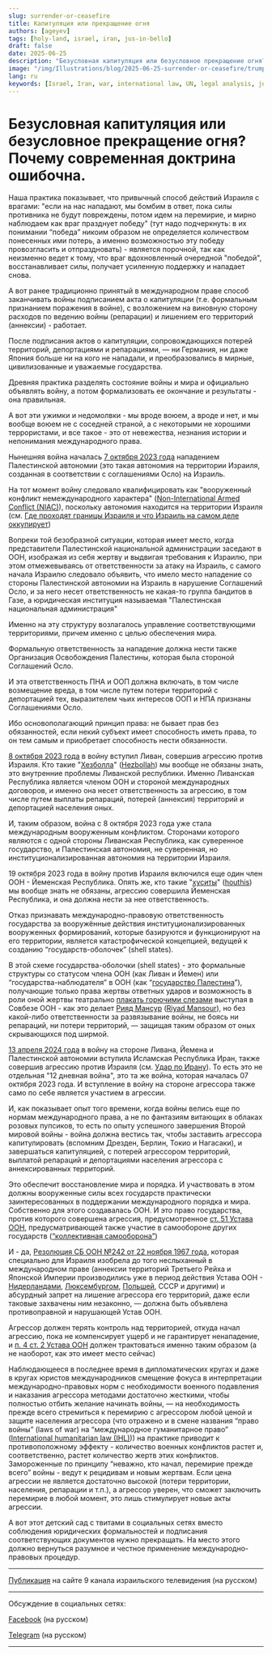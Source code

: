 ```yaml
---
slug: surrender-or-ceasefire
title: Капитуляция или прекращение огня
authors: [ageyev]
tags: [holy-land, israel, iran, jus-in-bello]
draft: false
date: 2025-06-25
description: "Безусловная капитуляция или безусловное прекращение огня? Почему современная доктрина ошибочна"
image: "/img/Illustrations/blog/2025-06-25-surrender-or-ceasefire/trump_surrender.png" 
lang: ru
keywords: [Israel, Iran, war, international law, UN, legal analysis, jus in bello]
---
```


# Безусловная капитуляция или безусловное прекращение огня? Почему современная доктрина ошибочна.

Наша практика показывает, что привычный способ действий Израиля с врагами: "если на нас нападают, мы бомбим в ответ, пока силы противника не будут повреждены, потом идем на перемирие, и мирно наблюдаем как враг празднует победу" (тут надо подчеркнуть: в их понимании “победа” никоим образом не определяется количеством понесенных ими потерь, а именно возможностью эту победу провозгласить и отпраздновать) -  является порочной, так как неизменно ведет к тому, что враг вдохновленный очередной "победой", восстанавливает силы, получает усиленную поддержку и нападает снова.

А вот ранее традиционно принятый в международном праве способ заканчивать войны подписанием акта о капитуляции (т.е. формальным признанием поражения в войне), с возложением на виновную сторону расходов по ведению войны (репарации) и лишением его территорий (аннексии) - работает.
<!-- truncate --> 

После подписания актов о капитуляции, сопровождающихся потерей территорий, депортациями и репарациями, — ни Германия, ни даже Япония больше ни на кого не нападали, и преобразовались в мирные, цивилизованные и уважаемые государства.

Древняя практика разделять состояние войны и мира и официально объявлять войну, а потом формализовать ее окончание и результаты - она правильная.

А вот эти ужимки и недомолвки - мы вроде воюем, а вроде и нет, и мы вообще воюем не с соседней страной, а с некоторыми не хорошими террористами, и все такое - это от невежества, незнания истории и непонимания международного права.

Нынешняя война началась [7 октября 2023 года](https://en.wikipedia.org/wiki/October_7_attacks) нападением Палестинской автономии (это такая автономия на территории Израиля, созданная в соответствии с соглашениями Осло) на Израиль.

На тот момент войну следовало квалифицировать как "вооруженный конфликт немеждународного характера" ([Non-International Armed Conflict (NIAC)](https://www.undrr.org/understanding-disaster-risk/terminology/hips/so0002)), поскольку автономия находится на территории Израиля (см. [Где проходят границы Израиля и что Израиль на самом деле оккупирует](https://international-law.info/ru/Holy-Land/borders_and_territory_of_israel/))

Вопреки той безобразной ситуации, которая имеет место, когда представители Палестинской национальной администрации заседают в ООН, изображая из себя жертву и выдвигая требования к Израилю, при этом отмежевываясь от ответственности за атаку на Израиль, с самого начала Израилю следовало объявить, что имело место нападение со стороны Палестинской автономии на Израиль в нарушение Соглашений Осло, и за него несет ответственность не какая-то группа бандитов в Газе, а юридическая институция называемая "Палестинская национальная администрация"

Именно на эту структуру возлагалось управление соответствующими территориями, причем именно с целью обеспечения мира.

Формальную ответственность за нападение должна нести также Организация Освобождения Палестины, которая была стороной Соглашений Осло.

И эта ответственность ПНА и ООП должна включать, в том числе возмещение вреда, в том числе путем потери территорий с депортацией тех, выразителем чьих интересов ООП и НПА признаны Соглашениями Осло.

Ибо основополагающий принцип права: не бывает прав без обязанностей, если некий субъект имеет способность иметь права, то он тем самым и приобретает способность нести обязанности.

[8 октября 2023 года](https://en.wikipedia.org/wiki/Israel%E2%80%93Hezbollah_conflict_(2023%E2%80%93present)) в войну вступил Ливан, совершив агрессию против Израиля. Кто такие "[Хезболла](https://ru.wikipedia.org/wiki/%D0%A5%D0%B5%D0%B7%D0%B1%D0%BE%D0%BB%D0%BB%D0%B0)" ([Hezbollah](https://en.wikipedia.org/wiki/Hezbollah)) мы вообще не обязаны знать, это внутренние проблемы Ливанской республики. Именно Ливанская Республика является членом ООН и стороной международных договоров, и именно она несет ответственность за агрессию, в том числе путем выплаты репараций, потерей (аннексия) территорий и депортацией населения оных.

И, таким образом, война с 8 октября 2023 года уже стала международным вооруженным конфликтом. Сторонами которого являются с одной стороны Ливанская Республика, как суверенное государство, и Палестинская автономия, не суверенная, но институционализированная автономия на территории Израиля.

19 октября 2023 года в войну против Израиля включился еще один член ООН - Йеменская Республика. Опять же, кто такие "[хуситы](https://ru.wikipedia.org/wiki/%D0%A5%D1%83%D1%81%D0%B8%D1%82%D1%8B)" ([houthis](https://en.wikipedia.org/wiki/Houthis)) мы вообще знать не обязаны, агрессию совершила Йеменская Республика, и она должна нести за нее ответственность.

Отказ признавать международно-правовую ответственность государства за вооружённые действия институционализированных вооруженных формирований, которые базируются и функционируют на его территории, является катастрофической концепцией, ведущей к созданию “государств-оболочек” (shell states).

В этой схеме государства-оболочки (shell states) - это формальные структуры со статусом члена ООН (как Ливан и Йемен) или “государства-наблюдателя” в ООН (как “[государство Палестина](https://international-law.info/ru/Holy-Land/state_of_palestine/)”), получающие только права жертвы ответных ударов и возможность в роли оной жертвы театрально [плакать горючими слезами](https://www.youtube.com/shorts/h8Uh9vIMqkU) выступая в Совбезе ООН - как это делает [Рияд Мансур](https://ru.wikipedia.org/wiki/%D0%9C%D0%B0%D0%BD%D1%81%D1%83%D1%80,_%D0%A0%D0%B8%D1%8F%D0%B4) ([Riyad Mansour](https://en.wikipedia.org/wiki/Riyad_Mansour)), но без какой-либо ответственности за развязывание войны, не боясь ни репараций, ни потери территорий, — защищая таким образом от оных скрывающихся под ширмой.

[13 апреля 2024 года](https://en.wikipedia.org/wiki/April_2024_Iranian_strikes_on_Israel) в войну на стороне Ливана, Йемена и Палестинской автономии вступила Исламская Республика Иран, также совершив агрессию против Израиля (см. [Удар по Ирану](https://international-law.info/ru/blog/strike-on-iran)). То есть это не отдельная "12 дневная война", это та же война, которая началась 07 октября 2023 года. И вступление в войну на стороне агрессора также само по себе является участием в агрессии.

И, как показывает опыт того времени, когда войны велись еще по нормам международного права, а не по фантазиям витающих в облаках розовых пупсиков, то есть по опыту успешного завершения Второй мировой войны - война должна вестись так, чтобы заставить агрессора капитулировать (вспомним Дрезден, Берлин, Токио и Нагасаки), и завершаться капитуляцией, с потерей агрессором территорий, выплатой репараций и депортациями населения агрессора с аннексированных территорий.

Это обеспечит восстановление мира и порядка. И участвовать в этом должны вооруженные силы всех государств практически заинтересованных в поддержании международного порядка и мира. Собственно для этого создавалась ООН. И это право государства, против которого совершена агрессия, предусмотренное [ст. 51 Устава ООН](https://ru.wikisource.org/wiki/%D0%A3%D1%81%D1%82%D0%B0%D0%B2_%D0%9E%D1%80%D0%B3%D0%B0%D0%BD%D0%B8%D0%B7%D0%B0%D1%86%D0%B8%D0%B8_%D0%9E%D0%B1%D1%8A%D0%B5%D0%B4%D0%B8%D0%BD%D1%91%D0%BD%D0%BD%D1%8B%D1%85_%D0%9D%D0%B0%D1%86%D0%B8%D0%B9#%D0%A1%D1%82%D0%B0%D1%82%D1%8C%D1%8F_51), предусматривающей также участие в самообороне других государств ([“коллективная самооборона”](https://ru.wikipedia.org/wiki/%D0%9A%D0%BE%D0%BB%D0%BB%D0%B5%D0%BA%D1%82%D0%B8%D0%B2%D0%BD%D0%B0%D1%8F_%D1%81%D0%B0%D0%BC%D0%BE%D0%BE%D0%B1%D0%BE%D1%80%D0%BE%D0%BD%D0%B0))

И - да, [Резолюция СБ ООН №242 от 22 ноября 1967 года](https://ru.wikipedia.org/wiki/%D0%A0%D0%B5%D0%B7%D0%BE%D0%BB%D1%8E%D1%86%D0%B8%D1%8F_%D0%A1%D0%BE%D0%B2%D0%B5%D1%82%D0%B0_%D0%91%D0%B5%D0%B7%D0%BE%D0%BF%D0%B0%D1%81%D0%BD%D0%BE%D1%81%D1%82%D0%B8_%D0%9E%D0%9E%D0%9D_242), которая специально для Израиля изобрела до того неслыханный в международном праве (аннексии территорий Третьего Рейха и Японской Империи производились уже в период действия Устава ООН - [Нидерландами](https://en.wikipedia.org/wiki/Dutch_annexation_of_German_territory_after_the_Second_World_War), [Люксембургом](https://en.wikipedia.org/wiki/Luxembourg_annexation_plans_after_the_Second_World_War), [Польшей](https://en.wikipedia.org/wiki/Recovered_Territories), СССР и другими) и абсурдный запрет на лишение агрессора его территорий, даже если таковые захвачены ним незаконно, — должна быть объявлена противоправной и нарушающей Устав ООН.

Агрессор должен терять контроль над территорией, откуда начал агрессию, пока не компенсирует ущерб и не гарантирует ненападение, и [п. 4 ст. 2 Устава ООН](https://ru.wikisource.org/wiki/%D0%A3%D1%81%D1%82%D0%B0%D0%B2_%D0%9E%D1%80%D0%B3%D0%B0%D0%BD%D0%B8%D0%B7%D0%B0%D1%86%D0%B8%D0%B8_%D0%9E%D0%B1%D1%8A%D0%B5%D0%B4%D0%B8%D0%BD%D1%91%D0%BD%D0%BD%D1%8B%D1%85_%D0%9D%D0%B0%D1%86%D0%B8%D0%B9#%D0%A1%D1%82%D0%B0%D1%82%D1%8C%D1%8F_2) должен трактоваться именно таким образом (а не наоборот, как это имеет место сейчас)

Наблюдающееся в последнее время в дипломатических кругах и даже в кругах юристов международников смещение фокуса в интерпретации международно-правовых норм с необходимости военного подавления и наказания агрессора методами достаточно жесткими, чтобы полностью отбить желание начинать войны, — на необходимость прежде всего стремиться к перемирию с агрессором любой ценой и защите населения агрессора (что отражено и в смене названия “право войны” (laws of war) на “международное гуманитарное право” ([International humanitarian law (IHL)](https://en.wikipedia.org/wiki/International_humanitarian_law))) на практике приводит к противоположному эффекту - количество военных конфликтов растет и, соответственно, растет количество жертв этих конфликтов. Замороженные по принципу “неважно, кто начал, перемирие прежде всего” войны - ведут к рецидивам и новым жертвам. Если цена агрессии не является достаточно высокой (потери территории, населения, репарации и т.п.), а агрессор уверен, что сможет заключить перемирие в любой момент, это лишь стимулирует новые акты агрессии.

А вот этот детский сад с твитами в социальных сетях вместо соблюдения юридических формальностей и подписания соответствующих документов нужно прекращать. На место этого должно вернуться разумное и честное применение международно-правовых процедур.

--- 

[Публикация](https://www.9tv.co.il/item/93693) на сайте 9 канала израильского телевидения (на русском) 

----

Обсуждение в социальных сетях: 

[Facebook](https://www.facebook.com/viktor.ageyev/posts/pfbid0Lb3REtzBeHDk3SLQUCrYj9BQLSgDsAfUtLojw8o3fxr4MkeqRk568cRukgiYzWZFl) (на русском) 

[Telegram](https://t.me/israel_9/110469) (на русском)

--- 

